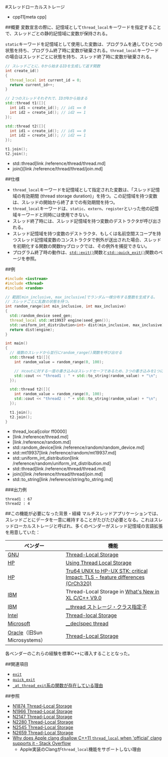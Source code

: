 #スレッドローカルストレージ
* cpp11[meta cpp]

##概要
変数宣言の際に、記憶域として`thread_local`キーワードを指定することで、スレッドごとの静的記憶域に変数が保持される。

`static`キーワードを記憶域として使用した変数は、プログラムを通してひとつの状態を持ち、プログラム終了時に変数が破棄される。`thread_local`キーワードの場合はスレッドごとに状態を持ち、スレッド終了時に変数が破棄される。

```cpp
// スレッドごとに、0から始まるIDを生成して返す関数
int create_id()
{
  thread_local int current_id = 0;
  return current_id++;
}

// 2つのスレッドそれぞれで、IDが0から始まる
std::thread t1([]{
  int id1 = create_id(); // id1 == 0
  int id2 = create_id(); // id2 == 1
});

std::thread t2([]{
  int id1 = create_id(); // id1 == 0
  int id2 = create_id(); // id2 == 1
});

t1.join();
t2.join();
```
* std::thread[link /reference/thread/thread.md]
* join()[link /reference/thread/thread/join.md]


##仕様
- `thread_local`キーワードを記憶域として指定された変数は、「スレッド記憶域の有効期間 (thread storage duration)」を持つ。この記憶域を持つ変数は、スレッドの開始から終了までの有効期間を持つ。
- `thread_local`キーワードは、`static`、`extern`、`register`といった他の記憶域キーワードと同時には使用できない。
- スレッド終了時には、スレッド記憶域を持つ変数のデストラクタが呼び出される。
- スレッド記憶域を持つ変数のデストラクタ、もしくは名前空間スコープを持つスレッド記憶域変数のコンストラクタで例外が送出された場合、スレッドを初期化する関数の関数tryブロックでは、その例外を捕捉できない。
- プログラム終了時の動作は、[`std::exit()`](/reference/cstdlib/exit.md)関数と[`std::quick_exit()`](/reference/cstdlib/quick_exit.md)関数のページを参照。


##例
```cpp
#include <iostream>
#include <thread>
#include <random>

// 範囲[min_inclusive, max_inclusive]でランダム一様分布する整数を生成する。
// スレッドごとに乱数の状態を持つ。
int random_range(int min_inclusive, int max_inclusive)
{
  std::random_device seed_gen;
  thread_local std::mt19937 engine(seed_gen());
  std::uniform_int_distribution<int> dist(min_inclusive, max_inclusive);
  return dist(engine);
}

int main()
{
  // 複数のスレッドから並行にrandom_range()関数を呼び出せる
  std::thread t1([]{
    int random_value = random_range(0, 100);

    // ※coutに対する一度の書き込みはスレッドセーフであるため、3つの書き込みを1つに統合。
    std::cout << "thread1 : " + std::to_string(random_value) + "\n";
  });

  std::thread t2([]{
    int random_value = random_range(0, 100);
    std::cout << "thread2 : " + std::to_string(random_value) + "\n";
  });

  t1.join();
  t2.join();
}
```
* thread_local[color ff0000]
* <thread>[link /reference/thread.md]
* <random>[link /reference/random.md]
* std::random_device[link /reference/random/random_device.md]
* std::mt19937[link /reference/random/mt19937.md]
* std::uniform_int_distribution[link /reference/random/uniform_int_distribution.md]
* std::thread[link /reference/thread/thread.md]
* join()[link /reference/thread/thread/join.md]
* std::to_string[link /reference/string/to_string.md]

###出力例
```
thread1 : 67
thread2 : 4
```


##この機能が必要になった背景・経緯
マルチスレッドアプリケーションでは、スレッドごとにデータを一意に維持することがたびたび必要となる。これはスレッドローカルストレージと呼ばれ、多くのベンダーがスレッド記憶域の言語拡張を用意していた：

| ベンダー | 機能 |
|----------|------|
| [GNU](https://www.gnu.org/) | [Thread-Local Storage](https://gcc.gnu.org/onlinedocs/gcc-3.3.1/gcc/Thread-Local.html#Thread-Local) |
| [HP](http://www.hp.com/)   | [Using Thread Local Storage](http://h30097.www3.hp.com/docs/base_doc/DOCUMENTATION/V51B_HTML/ARH9VDTE/THRDSCHP.HTM#anch_1024) |
| [HP](http://www.hp.com/)   | [Tru64 UNIX to HP-UX STK: critical Impact: TLS - feature differences (CrCh320)](http://devrsrc1.external.hp.com/STKT/impacts/i320.html) |
| [IBM](http://www.ibm.com/) | Thread-Local Storage in [What's New in XL C/C++ V9.0](http://www-1.ibm.com/support/docview.wss?uid=swg27007322&aid=1) |
| [IBM](http://www.ibm.com/) | [__thread ストレージ・クラス指定子](https://www.ibm.com/support/knowledgecenter/ja/ssw_ibm_i_71/rzarg/thread.htm?view=embed) |
| [Intel](http://www.intel.com/) | [Thread-local Storage](http://www.intel.com/software/products/compilers/clin/docs/ug_cpp/lin1057.htm) |
| [Microsoft](https://www.microsoft.com/) | [__declspec thread](https://msdn.microsoft.com/en-us/library/9w1sdazb.aspx) |
| [Oracle](https://www.oracle.com/)（旧Sun Microsystems） | [Thread-Local Storage](https://docs.oracle.com/cd/E37069_01/html/E37075/bkaeg.html) |

各ベンダーのこれらの経験を標準C++に導入することとなった。


##関連項目
- [`exit`](/reference/cstdlib/exit.md)
- [`quick_exit`](/reference/cstdlib/quick_exit.md)
- [`_at_thread_exit`系の関数が存在している理由](/article/lib/at_thread_exit.md)


##参照
- [N1874 Thread-Local Storage](http://www.open-std.org/jtc1/sc22/wg21/docs/papers/2005/n1874.html)
- [N1966 Thread-Local Storage](http://www.open-std.org/jtc1/sc22/wg21/docs/papers/2006/n1966.html)
- [N2147 Thread-Local Storage](http://www.open-std.org/jtc1/sc22/wg21/docs/papers/2007/n2147.html)
- [N2280 Thread-Local Storage](http://www.open-std.org/jtc1/sc22/wg21/docs/papers/2007/n2280.html)
- [N2545 Thread-Local Storage](http://www.open-std.org/jtc1/sc22/wg21/docs/papers/2008/n2545.html)
- [N2659 Thread-Local Storage](http://www.open-std.org/jtc1/sc22/wg21/docs/papers/2008/n2659.htm)
- [Why does Apple clang disallow C++11 `thread_local` when 'official' clang supports it - Stack Overflow](http://stackoverflow.com/a/29929949/463412)
    - Apple実装のClangが`thread_local`機能をサポートしない理由

